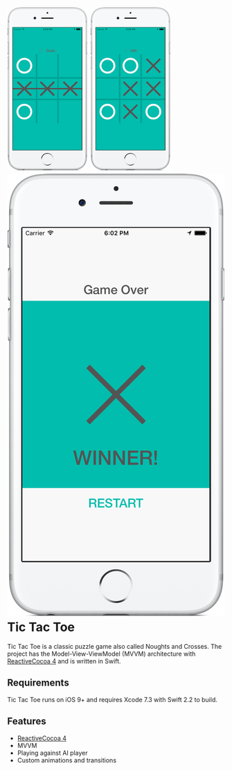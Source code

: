 ![alt screenshot](https://github.com/V8tr/tic-tac-toe/blob/master/screenshot_1.png)
![alt screenshot](https://github.com/V8tr/tic-tac-toe/blob/master/screenshot_2.png)
![alt screenshot](https://github.com/V8tr/tic-tac-toe/blob/master/screenshot_3.png)
Tic Tac Toe
=========
Tic Tac Toe is a classic puzzle game also called Noughts and Crosses. The project has the Model-View-ViewModel (MVVM) architecture with [ReactiveCocoa 4][reactive-cocoa] and is written in Swift.

[reactive-cocoa]: https://github.com/ReactiveCocoa/ReactiveCocoa

Requirements
------------
Tic Tac Toe runs on iOS 9+ and requires Xcode 7.3 with Swift 2.2 to build.

Features
------------
* [ReactiveCocoa 4][reactive-cocoa]
* MVVM
* Playing against AI player
* Custom animations and transitions
